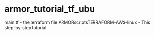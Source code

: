 # armor_tutorial_tf_ubu
main.tf - the terraform file
ARMORscriptsTERRAFORM-AWS-linux - This step-by-step tutorial
